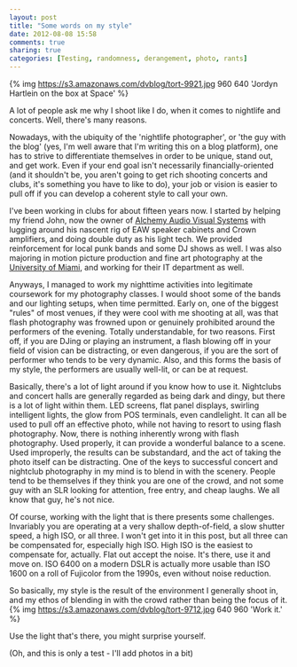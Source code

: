 ```yaml
---
layout: post
title: "Some words on my style"
date: 2012-08-08 15:58
comments: true
sharing: true
categories: [Testing, randomness, derangement, photo, rants]
---
```

{% img https://s3.amazonaws.com/dvblog/tort-9921.jpg 960 640 'Jordyn Hartlein on the box at Space' %}

<p>A lot of people ask me why I shoot like I do, when it comes to nightlife and concerts. Well, there's many reasons.</p>

Nowadays, with the ubiquity of the 'nightlife photographer', or 'the guy with the blog' (yes, I'm well aware that I'm writing this on a blog platform), one has to strive to differentiate themselves in order to be unique, stand out, and get work. Even if your end goal isn't necessarily financially-oriented (and it shouldn't be, you aren't going to get rich shooting concerts and clubs, it's something you have to like to do), your job or vision is easier to pull off if you can develop a coherent style to call your own.

<!-- more -->

I've been working in clubs for about fifteen years now. I started by helping my friend John, now the owner of <a href="http://alchemyavcs.com/">Alchemy Audio Visual Systems</a> with lugging around his nascent rig of EAW speaker cabinets and Crown amplifiers, and doing double duty as his light tech. We provided reinforcement for local punk bands and some DJ shows as well. I was also majoring in motion picture production and fine art photography at the <a href="http://miami.edu/">University of Miami</a>, and working for their IT department as well. 

Anyways, I managed to work my nighttime activities into legitimate coursework for my photography classes. I would shoot some of the bands and our lighting setups, when time permitted. Early on, one of the biggest "rules" of most venues, if they were cool with me shooting at all, was that flash photography was frowned upon or genuinely prohibited around the performers of the evening. Totally understandable, for two reasons. First off, if you are DJing or playing an instrument, a flash blowing off in your field of vision can be distracting, or even dangerous, if you are the sort of performer who tends to be very dynamic. Also, and this forms the basis of my style, the performers are usually well-lit, or can be at request. 

Basically, there's a lot of light around if you know how to use it. Nightclubs and concert halls are generally regarded as being dark and dingy, but there is a lot of light within them. LED screens, flat panel displays, swirling intelligent lights, the glow from POS terminals, even candlelight. It can all be used to pull off an effective photo, while not having to resort to using flash photography. Now, there is nothing inherently wrong with flash photography. Used properly, it can provide a wonderful balance to a scene. Used improperly, the results can be substandard, and the act of taking the photo itself can be distracting. One of the keys to successful concert and nightclub photography in my mind is to blend in with the scenery. People tend to be themselves if they think you are one of the crowd, and not some guy with an SLR looking for attention, free entry, and cheap laughs. We all know that guy, he's not nice. 

Of course, working with the light that is there presents some challenges. Invariably you are operating at a very shallow depth-of-field, a slow shutter speed, a high ISO, or all three. I won't get into it in this post, but all three can be compensated for, especially high ISO. High ISO is the easiest to compensate for, actually. Flat out accept the noise. It's there, use it and move on. ISO 6400 on a modern DSLR is actually more usable than ISO 1600 on a roll of Fujicolor from the 1990s, even without noise reduction.

So basically, my style is the result of the environment I generally shoot in, and my ethos of blending in with the crowd rather than being the focus of it.
{% img https://s3.amazonaws.com/dvblog/tort-9712.jpg 640 960 'Work it.' %} 

Use the light that's there, you might surprise yourself.

(Oh, and this is only a test - I'll add photos in a bit)